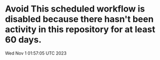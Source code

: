 # Avoid This scheduled workflow is disabled because there hasn't been activity in this repository for at least 60 days.
Wed Nov  1 01:57:05 UTC 2023
